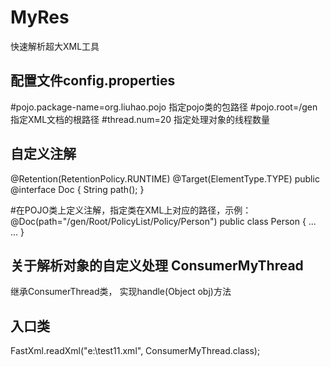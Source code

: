 # MyRes
快速解析超大XML工具


## 配置文件config.properties

#pojo.package-name=org.liuhao.pojo
指定pojo类的包路径
#pojo.root=/gen
指定XML文档的根路径
#thread.num=20
指定处理对象的线程数量

## 自定义注解
@Retention(RetentionPolicy.RUNTIME)
@Target(ElementType.TYPE)
public @interface Doc {
	String path();
}

#在POJO类上定义注解，指定类在XML上对应的路径，示例：
@Doc(path="/gen/Root/PolicyList/Policy/Person")
public class Person {
  ...
  ...
}

## 关于解析对象的自定义处理 ConsumerMyThread

继承ConsumerThread类， 实现handle(Object obj)方法


## 入口类
FastXml.readXml("e:\\test11.xml", ConsumerMyThread.class);
